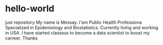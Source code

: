 # hello-world
just repository
My name is Messay. I'am Public Health Professiona Specialized in Epidemiology and Biostatistics. Currently living and working in USA. I have started classess to become a data scientist to boost my carreer. Thanks 
